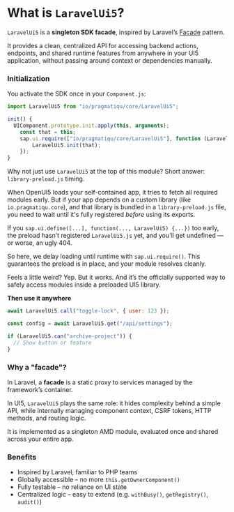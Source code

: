 
# What is `LaravelUi5`?

`LaravelUi5` is a **singleton SDK facade**, inspired by Laravel’s [Facade] pattern.

It provides a clean, centralized API for accessing backend actions, endpoints, and shared runtime features from anywhere in your UI5 application, without passing around context or dependencies manually.

### Initialization

You activate the SDK once in your `Component.js`:

```js
import LaravelUi5 from "io/pragmatiqu/core/LaravelUi5";

init() {
  UIComponent.prototype.init.apply(this, arguments);
    const that = this;
    sap.ui.require(["io/pragmatiqu/core/LaravelUi5"], function (LaravelUi5) {
        LaravelUi5.init(that);
    });
}
```

Why not just use `LaravelUi5` at the top of this module?
Short answer: `library-preload.js` timing.

When OpenUI5 loads your self-contained app, it tries to fetch all required modules early.
But if your app depends on a custom library (like `io.pragmatiqu.core`), and that library is bundled in a `library-preload.js` file, you need to wait until it's fully registered *before* using its exports.

If you `sap.ui.define([...], function(..., LaravelUi5) {...})` too early, the preload hasn’t registered `LaravelUi5.js` yet, and you’ll get undefined — or worse, an ugly 404.

So here, we delay loading until runtime with `sap.ui.require()`.
This guarantees the preload is in place, and your module resolves cleanly.

Feels a little weird? Yep. But it works. And it’s the officially supported way to safely access modules inside a preloaded UI5 library.

**Then use it anywhere**

```js
await LaravelUi5.call("toggle-lock", { user: 123 });

const config = await LaravelUi5.get("/api/settings");

if (LaravelUi5.can("archive-project")) {
  // Show button or feature
}
```

### Why a "facade"?

In Laravel, a **facade** is a static proxy to services managed by the framework’s container.

In UI5, `LaravelUi5` plays the same role: it hides complexity behind a simple API, while internally managing component context, CSRF tokens, HTTP methods, and routing logic.

It is implemented as a singleton AMD module, evaluated once and shared across your entire app.

### Benefits

* Inspired by Laravel, familiar to PHP teams
* Globally accessible – no more `this.getOwnerComponent()`
* Fully testable – no reliance on UI state
* Centralized logic – easy to extend (e.g. `withBusy()`, `getRegistry()`, `audit()`)

[Facade]: https://laravel.com/docs/facades
